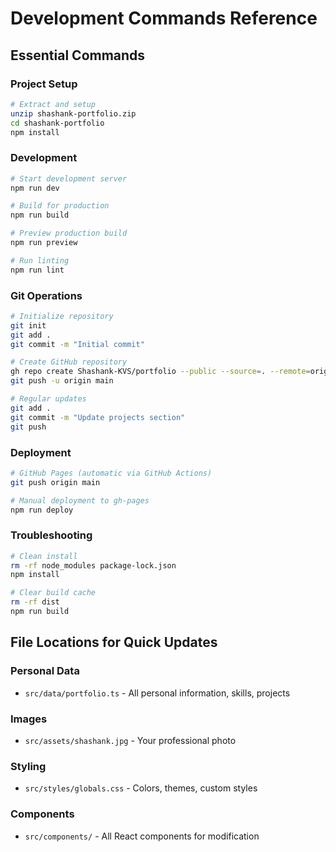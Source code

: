 # Development Commands Reference

## Essential Commands

### Project Setup
```bash
# Extract and setup
unzip shashank-portfolio.zip
cd shashank-portfolio
npm install
```

### Development
```bash
# Start development server
npm run dev

# Build for production
npm run build

# Preview production build
npm run preview

# Run linting
npm run lint
```

### Git Operations
```bash
# Initialize repository
git init
git add .
git commit -m "Initial commit"

# Create GitHub repository
gh repo create Shashank-KVS/portfolio --public --source=. --remote=origin
git push -u origin main

# Regular updates
git add .
git commit -m "Update projects section"
git push
```

### Deployment
```bash
# GitHub Pages (automatic via GitHub Actions)
git push origin main

# Manual deployment to gh-pages
npm run deploy
```

### Troubleshooting
```bash
# Clean install
rm -rf node_modules package-lock.json
npm install

# Clear build cache
rm -rf dist
npm run build
```

## File Locations for Quick Updates

### Personal Data
- `src/data/portfolio.ts` - All personal information, skills, projects

### Images
- `src/assets/shashank.jpg` - Your professional photo

### Styling
- `src/styles/globals.css` - Colors, themes, custom styles

### Components
- `src/components/` - All React components for modification